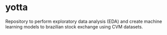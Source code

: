# yotta
Repository to perform exploratory data analysis (EDA) and create machine learning models to brazilian stock exchange using CVM datasets.
